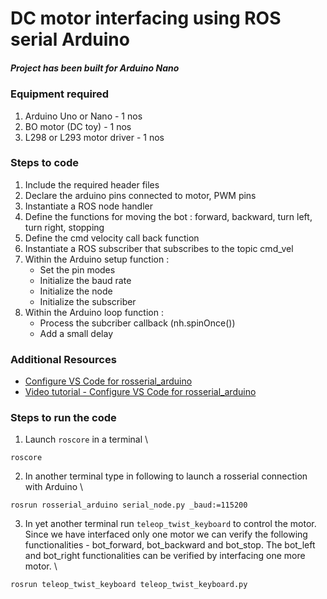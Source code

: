 # DC motor interfacing using ROS serial Arduino

##### Project has been built for Arduino Nano

### Equipment required
1. Arduino Uno or Nano  - 1 nos
2. BO motor (DC toy) - 1 nos
3. L298 or L293 motor driver - 1 nos

### Steps to code 
1. Include the required header files
2. Declare the arduino pins connected to motor, PWM pins
3. Instantiate a ROS node handler 
4. Define the functions for moving the bot : forward, backward, turn left, turn right, stopping
5. Define the cmd velocity call back function
6. Instantiate a ROS subscriber that subscribes to the topic cmd_vel 
7. Within the Arduino setup function : 
    - Set the pin modes
    - Initialize the baud rate
    - Initialize the node
    - Initialize the subscriber
8. Within the Arduino loop function : 
    - Process the subcriber callback (nh.spinOnce())
    - Add a small delay

### Additional Resources
- [Configure VS Code for rosserial_arduino](https://jim79.github.io/rosserial-arduino-vscode/)
- [Video tutorial - Configure VS Code for rosserial_arduino](https://youtu.be/RZAXBMoWJcE)

### Steps to run the code
1. Launch ```roscore``` in a terminal \\

```roscore```

2. In another terminal type in following to launch a rosserial connection with Arduino \\

```rosrun rosserial_arduino serial_node.py _baud:=115200```

3. In yet another terminal run ```teleop_twist_keyboard``` to control the motor. Since we have interfaced only one motor we can verify the following functionalities - bot_forward, bot_backward and bot_stop. The bot_left and bot_right functionalities can be verified by interfacing one more motor. \\

```rosrun teleop_twist_keyboard teleop_twist_keyboard.py```